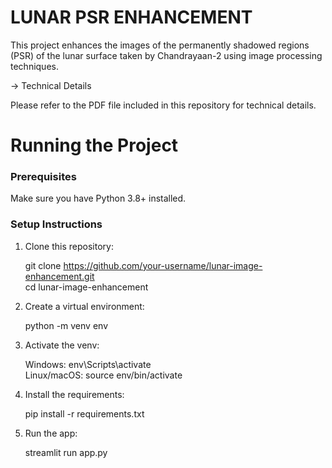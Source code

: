 # LUNAR PSR ENHANCEMENT 
This project enhances the images of the permanently shadowed regions (PSR) of the lunar surface taken by Chandrayaan-2 using image processing techniques.

-> Technical Details

Please refer to the PDF file included in this repository for technical details.

# Running the Project

### Prerequisites

Make sure you have Python 3.8+ installed.  

### Setup Instructions

1. Clone this repository:
   
   git clone https://github.com/your-username/lunar-image-enhancement.git<br>
   cd lunar-image-enhancement
   
3. Create a virtual environment:
   
   python -m venv env

4. Activate the venv:
   
   Windows: env\Scripts\activate<br>
   Linux/macOS: source env/bin/activate
   

6. Install the requirements:

   pip install -r requirements.txt

7. Run the app:

   streamlit run app.py
